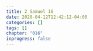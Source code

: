 ```yaml
---
title: 2 Samuel 16
date: 2020-04-12T12:42:12-04:00
categories: []
tags: []
chapter: "016"
inprogress: false
---
```


